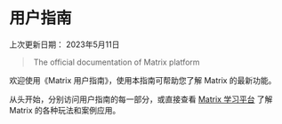 # 用户指南

上次更新日期： 2023年5月11日

>​	 The official documentation of Matrix platform

欢迎使用《Matrix 用户指南》，使用本指南可帮助您了解 Matrix 的最新功能。

从头开始，分别访问用户指南的每一部分，或直接查看 [Matrix 学习平台](zh-cn/demo/gallery.md) 了解 Matrix 的各种玩法和案例应用。